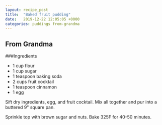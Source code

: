 ```yaml
---
layout: recipe_post
title:  "Baked fruit pudding"
date:   2019-12-22 12:05:05 +0000
categories: puddings from-grandma
---
```


## From Grandma
###Ingredients
* 1 cup flour
* 1 cup sugar
* 1 teaspoon baking soda
* 2 cups fruit cocktail
* 1 teaspoon cinnamon
* 1 egg


Sift dry ingredients, egg, and fruit cocktail. Mix all together and pur into a buttered 9" square pan.

Sprinkle top with brown sugar and nuts. Bake 325F for 40-50 minutes.
